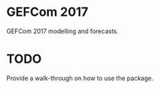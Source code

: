 # GEFCom 2017

GEFCom 2017 modelling and forecasts.

# TODO

Provide a walk-through on how to use the package.

